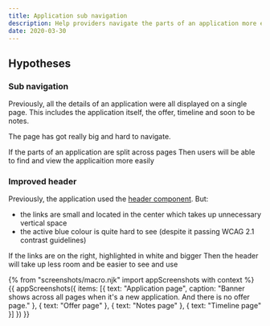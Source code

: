 ```yaml
---
title: Application sub navigation
description: Help providers navigate the parts of an application more easily with sub navigation
date: 2020-03-30
---
```


## Hypotheses

### Sub navigation

Previously, all the details of an application were all displayed on a single page. This includes the application itself, the offer, timeline and soon to be notes.

The page has got really big and hard to navigate.

If the parts of an application are split across pages
Then users will be able to find and view the applicaition more easily

### Improved header

Previously, the application used the [header component](https://design-system.service.gov.uk/components/header/). But:

- the links are small and located in the center which takes up unnecessary vertical space
- the active blue colour is quite hard to see (despite it passing WCAG 2.1 contrast guidelines)

If the links are on the right, highlighted in white and bigger
Then the header will take up less room and be easier to see and use

{% from "screenshots/macro.njk" import appScreenshots with context %}
{{ appScreenshots({
  items: [{
    text: "Application page",
    caption: "Banner shows across all pages when it's a new application. And there is no offer page."
  }, {
    text: "Offer page"
  }, {
    text: "Notes page"
  }, {
    text: "Timeline page"
  }]
}) }}
